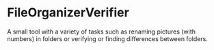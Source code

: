 # FileOrganizerVerifier
A small tool with a variety of tasks such as renaming pictures (with numbers) in folders or verifying or finding differences between folders.
